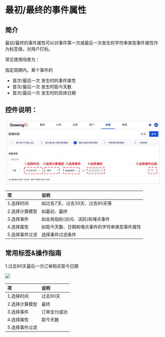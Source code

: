 # 最初/最终的事件属性

## 简介

最初/最终的事件属性可以对事件第一次或最后一次发生的字符串类型事件属性作为标签值，对用户打标。

常见使用场景为：

指定周期内，某个事件的

* 首次/最后一次  发生时的事件属性
* 首次/最后一次   发生时距今天数
* 首次/最后一次   发生时的具体日期

## 控件说明：

![&#x6700;&#x521D;/&#x6700;&#x7EC8;&#x7684;&#x4E8B;&#x4EF6;&#x5C5E;&#x6027;](../../../../../.gitbook/assets/image%20%28202%29.png)

| 项 | 说明 |
| :--- | :--- |
| 1.选择时间 | 如过去7天、过去30天、过去90天等 |
| 2.选择计算模型 | 如最初、最终 |
| 3.选择事件 | 如全局指标\(访问、活跃\)和埋点事件 |
| 4.选择属性 | 如距今天数、日期和埋点事件的字符串类型事件属性 |
| 5.选择事件过滤 | 选择事件过滤条件 |

## 常用标签&操作指南

1.过去90天最后一次订单购买距今日期

![](blob:https://app.gitbook.com/25fef820-944d-4f16-b45e-ecdc9b7dc939)

| 项 | 说明 |
| :--- | :--- |
| 1.选择时间 | 过去90天 |
| 2.选择计算模型 | 最终 |
| 3.选择事件 | 订单支付成功 |
| 4.选择属性 | 距今天数 |
| 5.选择事件过滤 |  |


